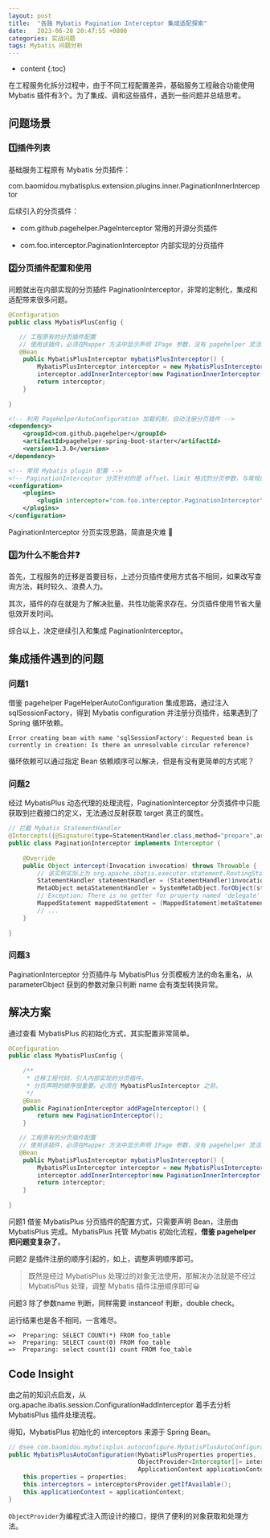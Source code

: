 ```yaml
---
layout: post
title:  "各路 Mybatis Pagination Interceptor 集成适配探索"
date:   2023-06-28 20:47:55 +0800
categories: 实战问题
tags: Mybatis 问题分析
---
```


* content
{:toc}

在工程服务化拆分过程中，由于不同工程配置差异，基础服务工程融合功能使用 Mybatis 插件有3个。为了集成、调和这些插件，遇到一些问题并总结思考。

## 问题场景

### 1️⃣插件列表

基础服务工程原有 Mybatis 分页插件：

com.baomidou.mybatisplus.extension.plugins.inner.PaginationInnerInterceptor

后续引入的分页插件：

- com.github.pagehelper.PageInterceptor 常用的开源分页插件

- com.foo.interceptor.PaginationInterceptor 内部实现的分页插件

### 2️⃣分页插件配置和使用

问题就出在内部实现的分页插件 PaginationInterceptor，非常的定制化，集成和适配带来很多问题。

```java
@Configuration
public class MybatisPlusConfig {

   // 工程原有的分页插件配置
   // 使用该插件，必须在Mapper 方法中显示声明 IPage 参数，没有 pagehelper 灵活。
   @Bean
    public MybatisPlusInterceptor mybatisPlusInterceptor() {
        MybatisPlusInterceptor interceptor = new MybatisPlusInterceptor();
        interceptor.addInnerInterceptor(new PaginationInnerInterceptor(DbType.MYSQL));
        return interceptor;
    }
	
}
```

```xml
<!-- 利用 PageHelperAutoConfiguration 加载机制，自动注册分页插件 -->
<dependency>
	<groupId>com.github.pagehelper</groupId>
	<artifactId>pagehelper-spring-boot-starter</artifactId>
	<version>1.3.0</version>
</dependency>
```

```xml
<!-- 常规 Mybatis plugin 配置 -->
<!-- PaginationInterceptor 分页针对的是 offset、limit 格式的分页参数，与常规的分页方式格格不入 -->
<configuration>
    <plugins>
		<plugin interceptor="com.foo.interceptor.PaginationInterceptor">
	</plugins>
</configuration>
```

PaginationInterceptor 分页实现思路，简直是灾难 🙉

### 3️⃣为什么不能合并❓

首先，工程服务的迁移是首要目标，上述分页插件使用方式各不相同，如果改写查询方法，耗时较久、浪费人力。

其次，插件的存在就是为了解决批量、共性功能需求存在。分页插件使用节省大量低效开发时间。

综合以上，决定继续引入和集成 PaginationInterceptor。



## 集成插件遇到的问题

### 问题1

借鉴 pagehelper PageHelperAutoConfiguration 集成思路，通过注入 sqlSessionFactory，得到 Mybatis configuration 并注册分页插件，结果遇到了 Spring 循环依赖。

`Error creating bean with name 'sqlSessionFactory': Requested bean is currently in creation: Is there an unresolvable circular reference?`

循环依赖可以通过指定 Bean 依赖顺序可以解决，但是有没有更简单的方式呢？

### 问题2

经过 MybatisPlus 动态代理的处理流程，PaginationInterceptor 分页插件中只能获取到拦截接口的定义，无法通过反射获取 target 真正的属性。

```java
// 拦截 Mybatis StatementHandler
@Intercepts({@Signature(type=StatementHandler.class,method="prepare",args={Connection.class, Integer.class })})
public class PaginationInterceptor implements Interceptor {
   
    @Override
    public Object intercept(Invocation invocation) throws Throwable {
        // 该实例实际上为 org.apache.ibatis.executor.statement.RoutingStatementHandler
        StatementHandler statementHandler = (StatementHandler)invocation.getTarget();
        MetaObject metaStatementHandler = SystemMetaObject.forObject(statementHandler);
        // Exception: There is no getter for property named 'delegate' in 'class com.sun.proxy.$Proxy275'
        MappedStatement mappedStatement = (MappedStatement)metaStatementHandler.getValue("delegate.mappedStatement");
        // ...
	}
	
}
```



### 问题3

PaginationInterceptor 分页插件与 MybatisPlus 分页模板方法的命名重名，从 parameterObject 获到的参数对象只判断 name 会有类型转换异常。



## 解决方案

通过查看 MybatisPlus 的初始化方式，其实配置非常简单。

```java
@Configuration
public class MybatisPlusConfig {
   
    /**
     * 迁移工程代码，引入内部实现的分页插件。
     * 分页声明的顺序很重要。必须在 MybatisPlusInterceptor 之前。
     */
    @Bean
    public PaginationInterceptor addPageInterceptor() {
        return new PaginationInterceptor();
    }

   // 工程原有的分页插件配置
   // 使用该插件，必须在Mapper 方法中显示声明 IPage 参数，没有 pagehelper 灵活。
   @Bean
    public MybatisPlusInterceptor mybatisPlusInterceptor() {
        MybatisPlusInterceptor interceptor = new MybatisPlusInterceptor();
        interceptor.addInnerInterceptor(new PaginationInnerInterceptor(DbType.MYSQL));
        return interceptor;
    }
	
}
```

问题1 借鉴 MybatisPlus 分页插件的配置方式，只需要声明 Bean，注册由 MybatisPlus 完成。MybatisPlus 托管 Mybatis 初始化流程，**借鉴 pagehelper 把问题变复杂了**。

问题2 是插件注册的顺序引起的，如上，调整声明顺序即可。

> 既然是经过 MybatisPlus 处理过的对象无法使用，那解决办法就是不经过 MybatisPlus 处理，调整 Mybatis 插件注册顺序即可😀

问题3 除了参数name 判断，同样需要 instanceof 判断，double check。



运行结果也是各不相同，一言难尽。

```log
=>  Preparing: SELECT COUNT(*) FROM foo_table
=>  Preparing: SELECT count(0) FROM foo_table  
=>  Preparing: select count(1) count FROM foo_table
```

## Code Insight

由之前的知识点启发，从 org.apache.ibatis.session.Configuration#addInterceptor 着手去分析 MybatisPlus 插件处理流程。

得知，MybatisPlus 初始化的 interceptors 来源于 Spring Bean。

```java
// @see com.baomidou.mybatisplus.autoconfigure.MybatisPlusAutoConfiguration
public MybatisPlusAutoConfiguration(MybatisPlusProperties properties,
									ObjectProvider<Interceptor[]> interceptorsProvider,
									ApplicationContext applicationContext) {
	this.properties = properties;
	this.interceptors = interceptorsProvider.getIfAvailable();
	this.applicationContext = applicationContext;
}
```

`ObjectProvider`为编程式注入而设计的接口，提供了便利的对象获取和处理方法。


